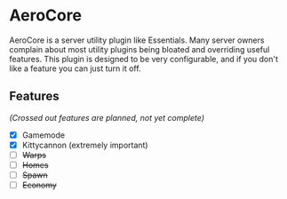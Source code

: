 # AeroCore
AeroCore is a server utility plugin like Essentials.
Many server owners complain about most utility plugins being bloated and overriding useful features.
This plugin is designed to be very configurable, and if you don't like a feature you can just turn it off.

## Features
*(Crossed out features are planned, not yet complete)*
- [X] Gamemode
- [X] Kittycannon (extremely important)
- [ ] ~~Warps~~
- [ ] ~~Homes~~
- [ ] ~~Spawn~~
- [ ] ~~Economy~~